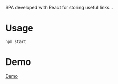 SPA developed with React for storing useful links...

Usage
================
```
npm start
```
Demo
================
[Demo](https://luispuentesvega.github.io/useful-links/)
